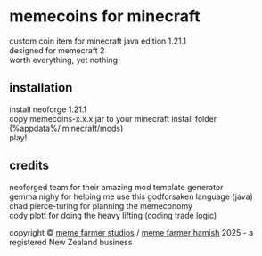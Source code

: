# memecoins for minecraft
custom coin item for minecraft java edition 1.21.1  
designed for memecraft 2  
worth everything, yet nothing  

## installation
install neoforge 1.21.1  
copy memecoins-x.x.x.jar to your minecraft install folder (%appdata%/.minecraft/mods)  
play!

## credits
neoforged team for their amazing mod template generator  
gemma nighy for helping me use this godforsaken language (java)  
chad pierce-turing for planning the memeconomy  
cody plott for doing the heavy lifting (coding trade logic)  

copyright © [meme farmer studios](https://www.memefarmerstudios.com) / [meme farmer hamish](https://www.memefarmerhamish.com) 2025 - a registered New Zealand business

